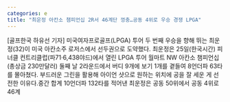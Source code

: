 ```yaml
---
categories: e
title: "최운정 아칸소 챔피언십 2R서 46계단 껑충…공동 4위로 우승 경쟁 LPGA"
---
```

[골프한국 하유선 기자] 미국여자프로골프(LPGA) 투어 두 번째 우승을 향해 뛰는 최운정(32)이 미국 아칸소주 로저스에서 선두권으로 도약했다. 최운정은 25일(한국시간) 피너클 컨트리클럽(파71·6,438야드)에서 열린 LPGA 투어 월마트 NW 아칸소 챔피언십(총상금 230만달러) 둘째 날 2라운드에서 버디 9개에 보기 1개를 곁들여 8언더파 63타를 몰아쳤다. 부드러운 그린을 활용해 아이언 샷으로 원하는 위치에 공을 잘 세운 게 선전한 이유다.중간 합계 10언더파 132타를 적어낸 최운정은 공동 50위에서 공동 4위로 46계